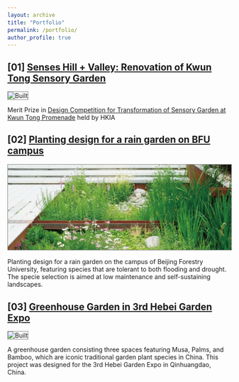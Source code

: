 ```yaml
---
layout: archive
title: "Portfolio"
permalink: /portfolio/
author_profile: true
---
```


<b>[01]</b>  [Senses Hill + Valley: Renovation of Kwun Tong Sensory Garden](/portfolio/KT2022)
----

<img src="/images/PortfolioImage/KT/823341-Perspective0.jpg" alt="Built" style="width: 700px; height: auto; border: 1px solid grey;"/>

Merit Prize in [Design Competition for Transformation of Sensory Garden at Kwun Tong Promenade](https://gradsch.hku.hk/news_and_events/newsletter/architecture-phd-wins-merit-local-urban-landscape-design-competition) held by HKIA


<b>[02]</b>  [Planting design for a rain garden on BFU campus](/portfolio/RG2017)
----

<img src="/images/PortfolioImage/RG/RG_s.png" alt="Built" style="width: 700px; height: auto; border: 1px solid grey;"/>

Planting design for a rain garden on the campus of Beijing Forestry University, featuring species that are tolerant to both flooding and drought. The specie selection is aimed at low maintenance and self-sustaining landscapes.


<b>[03]</b>  [Greenhouse Garden in 3rd Hebei Garden Expo](/portfolio/EXPO2018)
----

<img src="/images/PortfolioImage/Expo/02_rg.png" alt="Built" style="width: 700px; height: auto; border: 1px solid grey;"/>

A greenhouse garden consisting three spaces featuring Musa, Palms, and Bamboo, which are iconic traditional garden plant species in China. This project was designed for the 3rd Hebei Garden Expo in Qinhuangdao, China.